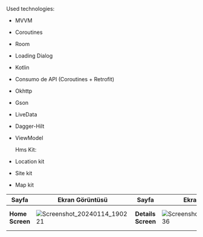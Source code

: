 Used technologies:                                                          

- MVVM 
- Coroutines
- Room
- Loading Dialog
- Kotlin
- Consumo de API (Coroutines + Retrofit)
- Okhttp
- Gson
- LiveData
- Dagger-Hilt
- ViewModel

  Hms Kit:

- Location kit
- Site kit
- Map kit



| Sayfa           | Ekran Görüntüsü                                                 | Sayfa           | Ekran Görüntüsü                                                 | Sayfa           | Ekran Görüntüsü                                                 |  
| --------------- | -------------------------------------------------------------- | --------------- | -------------------------------------------------------------- | --------------- | -------------------------------------------------------------- | 
| **Home Screen** |![Screenshot_20240114_190221](https://github.com/ayberktmn/EarthquakeApp/assets/83671296/b98db970-7d40-4a14-8fa7-bf71a36ff6e1) | **Details Screen**  |  ![Screenshot_20240114_190236](https://github.com/ayberktmn/EarthquakeApp/assets/83671296/52fe7021-3fbe-4400-9364-58a820b6ba12)|  **Map Screen**  | ![Screenshot_2023-12-05-16-46-08](https://github.com/ayberktmn/EarthquakeApp/assets/83671296/dd0673ec-d314-45be-a58e-771fe8f27e47)|   
